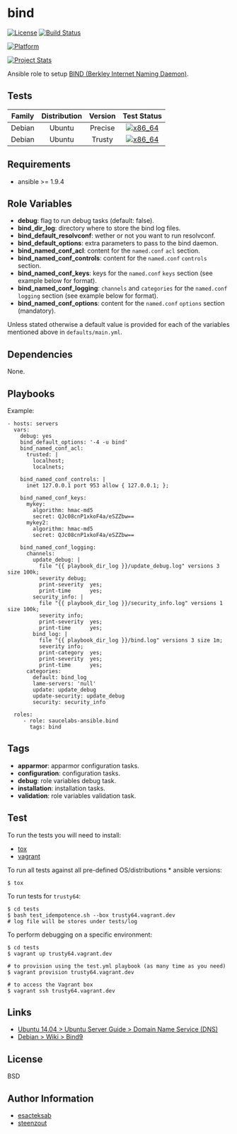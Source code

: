 # bind

[![License](https://img.shields.io/badge/license-New%20BSD-blue.svg?style=flat)](https://raw.githubusercontent.com/saucelabs-ansible/bind/master/LICENSE)
[![Build Status](https://travis-ci.org/saucelabs-ansible/bind.svg?branch=master)](https://travis-ci.org/saucelabs-ansible/bind)

[![Platform](http://img.shields.io/badge/platform-ubuntu-dd4814.svg?style=flat)](#)

[![Project Stats](https://www.openhub.net/p/saucelabs-ansible-bind/widgets/project_thin_badge.gif)](https://www.openhub.net/p/saucelabs-ansible-bind/)

Ansible role to setup [BIND (Berkley Internet Naming Daemon)](https://www.isc.org/downloads/bind/).


## Tests

| Family | Distribution | Version | Test Status |
|:-:|:-:|:-:|:-:|
| Debian | Ubuntu  | Precise | [![x86_64](http://img.shields.io/badge/x86_64-passed-006400.svg?style=flat)](#) |
| Debian | Ubuntu  | Trusty  | [![x86_64](http://img.shields.io/badge/x86_64-passed-006400.svg?style=flat)](#) |


## Requirements

- ansible >= 1.9.4


## Role Variables

- **debug**: flag to run debug tasks (default: false).
- **bind_dir_log**: directory where to store the bind log files.
- **bind_default_resolvconf**: wether or not you want to run resolvconf.
- **bind_default_options**: extra parameters to pass to the bind daemon.
- **bind_named_conf_acl**: content for the `named.conf` `acl` section.
- **bind_named_conf_controls**: content for the `named.conf` `controls` section.
- **bind_named_conf_keys**: keys for the `named.conf` `keys` section
                            (see example below for format).
- **bind_named_conf_logging**: `channels` and `categories` for the `named.conf` `logging` section
                               (see example below for format).
- **bind_named_conf_options**: content for the `named.conf` `options` section (mandatory).

Unless stated otherwise
a default value is provided for each of the variables mentioned above
in `defaults/main.yml`.


## Dependencies

None.


## Playbooks

Example:

    - hosts: servers
      vars:
        debug: yes
        bind_default_options: '-4 -u bind'
        bind_named_conf_acl:
          trusted: |
            localhost;
            localnets;

        bind_named_conf_controls: |
          inet 127.0.0.1 port 953 allow { 127.0.0.1; };

        bind_named_conf_keys:
          mykey:
            algorithm: hmac-md5
            secret: QJc08cnP1xkoF4a/eSZZbw==
          mykey2:
            algorithm: hmac-md5
            secret: QJc08cnP1xkoF4a/eSZZbw==

        bind_named_conf_logging:
          channels:
            update_debug: |
              file "{{ playbook_dir_log }}/update_debug.log" versions 3 size 100k;
              severity debug;
              print-severity  yes;
              print-time      yes;
            security_info: |
              file "{{ playbook_dir_log }}/security_info.log" versions 1 size 100k;
              severity info;
              print-severity  yes;
              print-time      yes;
            bind_log: |
              file "{{ playbook_dir_log }}/bind.log" versions 3 size 1m;
              severity info;
              print-category  yes;
              print-severity  yes;
              print-time      yes;
          categories:
            default: bind_log
            lame-servers: 'null'
            update: update_debug
            update-security: update_debug
            security: security_info

      roles:
         - role: saucelabs-ansible.bind
           tags: bind


## Tags

- **apparmor**: apparmor configuration tasks.
- **configuration**: configuration tasks.
- **debug**: role variables debug task.
- **installation**: installation tasks.
- **validation**: role variables validation task.

## Test

To run the tests you will need to install:

- [tox](https://tox.readthedocs.org/)
- [vagrant](https://www.vagrantup.com/)

To run all tests against all pre-defined OS/distributions * ansible versions:

```
$ tox
```

To run tests for `trusty64`:

```
$ cd tests
$ bash test_idempotence.sh --box trusty64.vagrant.dev
# log file will be stores under tests/log
```

To perform debugging on a specific environment:

```
$ cd tests
$ vagrant up trusty64.vagrant.dev

# to provision using the test.yml playbook (as many time as you need)
$ vagrant provision trusty64.vagrant.dev

# to access the Vagrant box
$ vagrant ssh trusty64.vagrant.dev
```


## Links

- [Ubuntu 14.04 > Ubuntu Server Guide > Domain Name Service (DNS)](https://help.ubuntu.com/lts/serverguide/dns.html)
- [Debian > Wiki > Bind9](https://wiki.debian.org/Bind9)


## License

BSD


## Author Information

- [esacteksab](https://github.com/esacteksab/)
- [steenzout](https://github.com/steenzout/)
